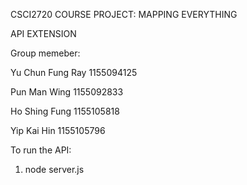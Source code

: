 CSCI2720 COURSE PROJECT: MAPPING EVERYTHING

API EXTENSION

Group memeber: 

Yu Chun Fung Ray 1155094125

Pun Man Wing 1155092833 

Ho Shing Fung 1155105818 

Yip Kai Hin 1155105796

To run the API:
1. node server.js
